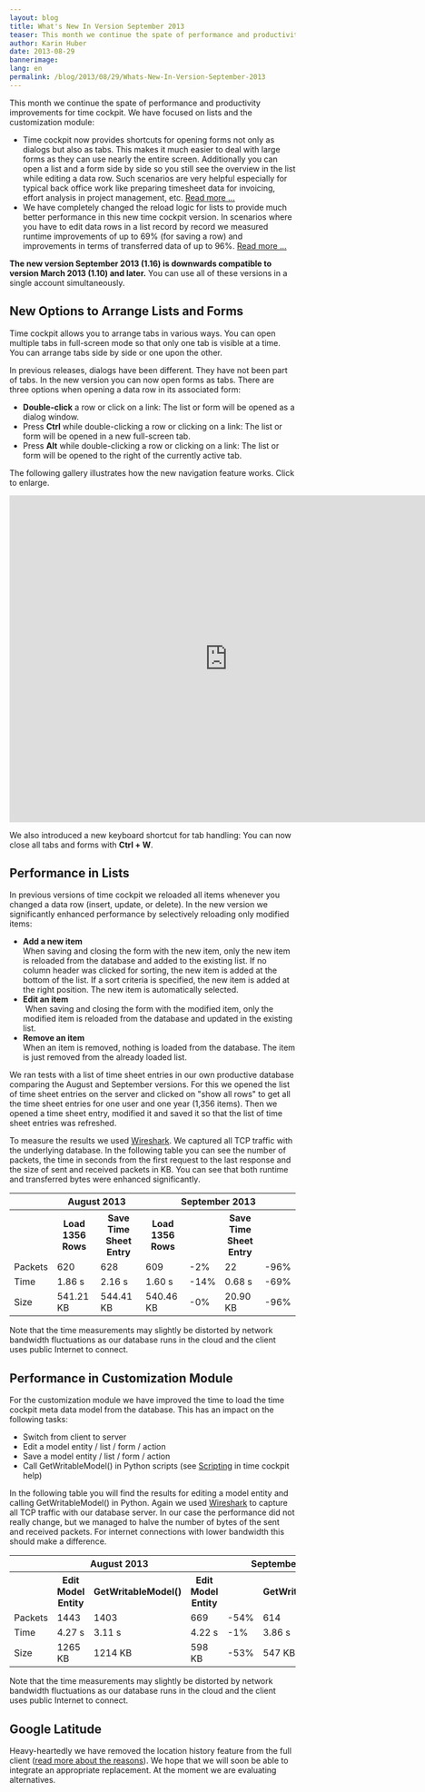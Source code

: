 ```yaml
---
layout: blog
title: What's New In Version September 2013
teaser: This month we continue the spate of performance and productivity improvements for time cockpit. We have focused on lists and the customization module.   Time cockpit now provides shortcuts for opening forms not only as dialogs but also as tabs. This makes it much easier to deal with large forms as they can use nearly the entire screen. Additionally you can open a list and a form side by side so you still see the overview in the list while editing a data row. Such scenarios are very helpful especially for typical back office work like preparing timesheet data for invoicing, effort analysis in project management, etc.
author: Karin Huber
date: 2013-08-29
bannerimage: 
lang: en
permalink: /blog/2013/08/29/Whats-New-In-Version-September-2013
---
```


<p xmlns="http://www.w3.org/1999/xhtml">This month we continue the spate of performance and productivity improvements for time cockpit. We have focused on lists and the customization module:</p><ul xmlns="http://www.w3.org/1999/xhtml">
  <li>Time cockpit now provides shortcuts for opening forms not only as dialogs but also as tabs. This makes it much easier to deal with large forms as they can use nearly the entire screen. Additionally you can open a list and a form side by side so you still see the overview in the list while editing a data row. Such scenarios are very helpful especially for typical back office work like preparing timesheet data for invoicing, effort analysis in project management, etc. <a href="#lists">Read more ...</a></li>
  <li>We have completely changed the reload logic for lists to provide much better performance in this new time cockpit version. In scenarios where you have to edit data rows in a list record by record we measured runtime improvements of up to 69% (for saving a row) and improvements in terms of transferred data of up to 96%. <a href="#perf">Read more ...</a></li>
</ul><p xmlns="http://www.w3.org/1999/xhtml">
  <strong>The new version September 2013 (1.16) is downwards compatible to version March 2013 (1.10) and later.</strong> You can use all of these versions in a single account simultaneously.</p><h2 xmlns="http://www.w3.org/1999/xhtml">
  <a id="lists" name="lists" class="mceItemAnchor"></a>New Options to Arrange Lists and Forms</h2><p xmlns="http://www.w3.org/1999/xhtml">Time cockpit allows you to arrange tabs in various ways. You can open multiple tabs in full-screen mode so that only one tab is visible at a time. You can arrange tabs side by side or one upon the other.</p><p xmlns="http://www.w3.org/1999/xhtml">In previous releases, dialogs have been different. They have not been part of tabs. In the new version you can now open forms as tabs. There are three options when opening a data row in its associated form:</p><ul xmlns="http://www.w3.org/1999/xhtml">
  <li>
    <strong>Double-click</strong> a row or click on a link: The list or form will be opened as a dialog window.</li>
  <li>Press <strong>Ctrl</strong> while double-clicking a row or clicking on a link: The list or form will be opened in a new full-screen tab.</li>
  <li>Press <strong>Alt</strong> while double-clicking a row or clicking on a link: The list or form will be opened to the right of the currently active tab.</li>
</ul><p xmlns="http://www.w3.org/1999/xhtml">The following gallery illustrates how the new navigation feature works. Click to enlarge.</p><div xmlns="http://www.w3.org/1999/xhtml">
  <f:function name="Composite.Media.ImageGallery.Slimbox2" xmlns:f="http://www.composite.net/ns/function/1.0">
    <f:param name="MediaFolder" value="MediaArchive:d282ff01-ec5c-4c41-b58f-36fdf9992715" xmlns:f="http://www.composite.net/ns/function/1.0" />
    <f:param name="ThumbnailMaxWidth" value="175" xmlns:f="http://www.composite.net/ns/function/1.0" />
  </f:function>
</div><iframe width="768" height="576" src="http://www.youtube.com/embed/JHGCDxm-Be0?rel=0" frameborder="0" allowfullscreen="true" xmlns="http://www.w3.org/1999/xhtml"></iframe><p xmlns="http://www.w3.org/1999/xhtml">We also introduced a new keyboard shortcut for tab handling: You can now close all tabs and forms with <strong>Ctrl + W</strong>.</p><h2 xmlns="http://www.w3.org/1999/xhtml">
  <a id="perf" name="perf" class="mceItemAnchor"></a>Performance in Lists</h2><p xmlns="http://www.w3.org/1999/xhtml">In previous versions of time cockpit we reloaded all items whenever you changed a data row (insert, update, or delete). In the new version we significantly enhanced performance by selectively reloading only modified items:</p><ul xmlns="http://www.w3.org/1999/xhtml">
  <li>
    <strong>Add a new item</strong>
    <br />
 When saving and closing the form with the new item, only the new item is reloaded from the database and added to the existing list. If no column header was clicked for sorting, the new item is added at the bottom of the list. If a sort criteria is specified, the new item is added at the right position. The new item is automatically selected.</li>
  <li>
    <strong>Edit an item</strong>
    <br />
  When saving and closing the form with the modified item, only the modified item is reloaded from the database and updated in the existing list.</li>
  <li>
    <strong>Remove an item
<br /></strong> When an item is removed, nothing is loaded from the database. The item is just removed from the already loaded list.</li>
</ul><p xmlns="http://www.w3.org/1999/xhtml">We ran tests with a list of time sheet entries in our own productive database comparing the August and September versions. For this we opened the list of time sheet entries on the server and clicked on "show all rows" to get all the time sheet entries for one user and one year (1,356 items). Then we opened a time sheet entry, modified it and saved it so that the list of time sheet entries was refreshed.</p><p xmlns="http://www.w3.org/1999/xhtml">To measure the results we used <a href="http://www.wireshark.org/" title="Wireshark" target="_blank">Wireshark</a>. We captured all TCP traffic with the underlying database. In the following table you can see the number of packets, the time in seconds from the first request to the last response and the size of sent and received packets in KB. You can see that both runtime and transferred bytes were enhanced <span lang="EN-US">significantly</span>.</p><table class="infoTable" xmlns="http://www.w3.org/1999/xhtml">
  <tbody>
    <tr>
      <th>
        <br />
      </th>
      <th colspan="2">August 2013</th>
      <th colspan="4">September 2013</th>
    </tr>
    <tr>
      <th>
        <br />
      </th>
      <th>Load 1356 Rows</th>
      <th>Save Time Sheet Entry</th>
      <th>Load 1356 Rows</th>
      <th>
        <br />
      </th>
      <th>Save Time Sheet Entry</th>
      <th>
        <br />
      </th>
    </tr>
    <tr class="valueRow">
      <td class="colHeader">Packets</td>
      <td>620</td>
      <td class="colGroupEnd">628</td>
      <td>609</td>
      <td>-2%</td>
      <td>22</td>
      <td>-96%</td>
    </tr>
    <tr class="valueRow">
      <td class="colHeader">Time</td>
      <td>1.86 s</td>
      <td class="colGroupEnd">2.16 s</td>
      <td>1.60 s</td>
      <td>-14%</td>
      <td>0.68 s</td>
      <td>-69%</td>
    </tr>
    <tr class="valueRow">
      <td class="colHeader">Size</td>
      <td>541.21 KB</td>
      <td class="colGroupEnd">544.41 KB</td>
      <td>540.46 KB</td>
      <td>-0%</td>
      <td>20.90 KB</td>
      <td>-96%</td>
    </tr>
  </tbody>
</table><p xmlns="http://www.w3.org/1999/xhtml">Note that the time measurements may slightly be distorted by network bandwidth fluctuations as our database runs in the cloud and the client uses public Internet to connect.</p><h2 xmlns="http://www.w3.org/1999/xhtml">Performance in Customization Module</h2><p xmlns="http://www.w3.org/1999/xhtml">For the customization module we have improved the time to load the time cockpit meta data model from the database. This has an impact on the following tasks:</p><ul xmlns="http://www.w3.org/1999/xhtml">
  <li>Switch from client to server</li>
  <li>Edit a model entity / list / form / action</li>
  <li>Save a model entity / list / form / action</li>
  <li>Call GetWritableModel() in Python scripts (see <a href="http://help.timecockpit.com/?topic=html/c20d94e9-97dc-48a8-9171-fd3bb70dad86.htm" title="Scripting in time cockpit" target="_blank">Scripting</a> in time cockpit help)</li>
</ul><p xmlns="http://www.w3.org/1999/xhtml">In the following table you will find the results for editing a model entity and calling GetWritableModel() in Python. Again we used <a href="http://www.wireshark.org/" title="Wireshark" target="_blank">Wireshark</a> to capture all TCP traffic with our database server. In our case the performance did not really change, but we managed to halve the number of bytes of the sent and received packets. For internet connections with lower bandwidth this should make a difference.</p><table class="infoTable" xmlns="http://www.w3.org/1999/xhtml">
  <tbody>
    <tr>
      <th>
        <br />
      </th>
      <th colspan="2">August 2013</th>
      <th colspan="4">September 2013</th>
    </tr>
    <tr>
      <th>
        <br />
      </th>
      <th>Edit Model Entity</th>
      <th>GetWritableModel()</th>
      <th>Edit Model Entity</th>
      <th>
        <br />
      </th>
      <th>GetWritableModel()</th>
      <th>
        <br />
      </th>
    </tr>
    <tr class="valueRow">
      <td class="colHeader">Packets</td>
      <td>1443</td>
      <td class="colGroupEnd">1403</td>
      <td>669</td>
      <td>-54%</td>
      <td>614</td>
      <td>-56%</td>
    </tr>
    <tr class="valueRow">
      <td class="colHeader">Time</td>
      <td>4.27 s</td>
      <td class="colGroupEnd">3.11 s</td>
      <td>4.22 s</td>
      <td>-1%</td>
      <td>3.86 s</td>
      <td>+24%</td>
    </tr>
    <tr class="valueRow">
      <td class="colHeader">Size</td>
      <td>1265 KB</td>
      <td class="colGroupEnd">1214 KB</td>
      <td>598 KB</td>
      <td>-53%</td>
      <td>547 KB</td>
      <td>-55%</td>
    </tr>
  </tbody>
</table><p xmlns="http://www.w3.org/1999/xhtml">Note that the time measurements may slightly be distorted by network bandwidth fluctuations as our database runs in the cloud and the client uses public Internet to connect.<br /></p><h2 xmlns="http://www.w3.org/1999/xhtml">Google Latitude</h2><p xmlns="http://www.w3.org/1999/xhtml">Heavy-heartedly we have removed the location history feature from the full client (<a href="http://www.timecockpit.com/blog/2013/07/18/Google-Latitude-will-be-Retiring-on-August-9th" target="_blank">read more about the reasons</a>). We hope that we will soon be able to integrate an appropriate replacement. At the moment we are evaluating alternatives.</p>